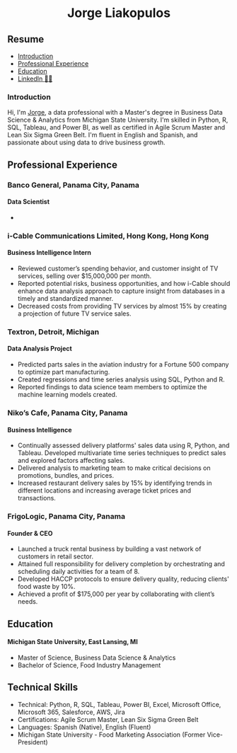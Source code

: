 <h1 align="center">
 Jorge Liakopulos
</h1>

## Resume
 - [Introduction](#introduction)
 - [Professional Experience](#professional-experience)
 - [Education](#education)
 - [LinkedIn :technologist:](https://www.linkedin.com/in/jorge-liakopulos/)

### Introduction
Hi, I'm [Jorge](https://www.linkedin.com/in/jorge-liakopulos/), a data professional with a Master's degree in Business Data Science & Analytics from Michigan State University. I'm skilled in Python, R, SQL, Tableau, and Power BI, as well as certified in Agile Scrum Master and Lean Six Sigma Green Belt. I'm fluent in English and Spanish, and passionate about using data to drive business growth.

## Professional Experience
### Banco General, Panama City, Panama
 #### Data Scientist
  - 
### i-Cable Communications Limited, Hong Kong, Hong Kong
 #### Business Intelligence Intern
  - Reviewed customer’s spending behavior, and customer insight of TV services, selling over $15,000,000 per month.
  - Reported potential risks, business opportunities, and how i-Cable should enhance data analysis approach to capture insight from databases in a timely and standardized manner.
  - Decreased costs from providing TV services by almost 15% by creating a projection of future TV service sales.
### Textron, Detroit, Michigan
 #### Data Analysis Project
  - Predicted parts sales in the aviation industry for a Fortune 500 company to optimize part manufacturing.
  - Created regressions and time series analysis using SQL, Python and R.
  - Reported findings to data science team members to optimize the machine learning models created.
### Niko’s Cafe, Panama City, Panama
 #### Business Intelligence
  - Continually assessed delivery platforms' sales data using R, Python, and Tableau. Developed multivariate time series techniques to predict sales and explored factors affecting sales.
  - Delivered analysis to marketing team to make critical decisions on promotions, bundles, and prices.
  - Increased restaurant delivery sales by 15% by identifying trends in different locations and increasing average ticket prices and transactions.
### FrigoLogic, Panama City, Panama
 #### Founder & CEO
  - Launched a truck rental business by building a vast network of customers in retail sector.
  - Attained full responsibility for delivery completion by orchestrating and scheduling daily activities for a team of 8.
  - Developed HACCP protocols to ensure delivery quality, reducing clients' food waste by 10%.
  - Achieved a profit of $175,000 per year by collaborating with client’s needs.

## Education
#### Michigan State University, East Lansing, MI
 - Master of Science, Business Data Science & Analytics
 - Bachelor of Science, Food Industry Management


## Technical Skills
- Technical: Python, R, SQL, Tableau, Power BI, Excel, Microsoft Office, Microsoft 365, Salesforce, AWS, Jira
- Certifications: Agile Scrum Master, Lean Six Sigma Green Belt
- Languages: Spanish (Native), English (Fluent)
- Michigan State University - Food Marketing Association (Former Vice-President)